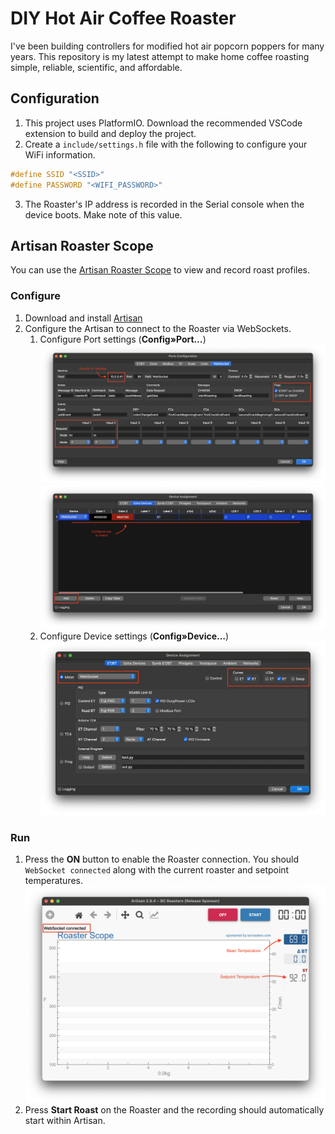 # DIY Hot Air Coffee Roaster

I've been building controllers for modified hot air popcorn poppers for many years. This repository is my latest attempt to make home coffee roasting simple, reliable, scientific, and affordable.

## Configuration

1. This project uses PlatformIO. Download the recommended VSCode extension to build and deploy the project.
2. Create a `include/settings.h` file with the following to configure your WiFi information.

```h
#define SSID "<SSID>"
#define PASSWORD "<WIFI_PASSWORD>"
```

3. The Roaster's IP address is recorded in the Serial console when the device boots. Make note of this value.

## Artisan Roaster Scope

You can use the [Artisan Roaster Scope](https://artisan-scope.org) to view and record roast profiles.

### Configure

1. Download and install [Artisan](https://artisan-scope.org)
2. Configure the Artisan to connect to the Roaster via WebSockets.
    1. Configure Port settings (**Config»Port…**)
    ![Artisan Port configuration dialog](./images/Artisan%20-%20Port%20Config.png)
    ![Artisan Port configuration dialog 2](./images/Artisan%20-%20Port%20Config2.png)
    2. Configure Device settings (**Config»Device…**)
    ![Artisan Device configuration dialog](./images/Artisan%20-%20Device%20Config.png)

### Run

1. Press the **ON** button to enable the Roaster connection. You should `WebSocket connected` along with the current roaster and setpoint temperatures.
    ![Artisan start roast screen](./images/Artisan%20-%20Start%20roast%20screen.png)
2. Press **Start Roast** on the Roaster and the recording should automatically start within Artisan.